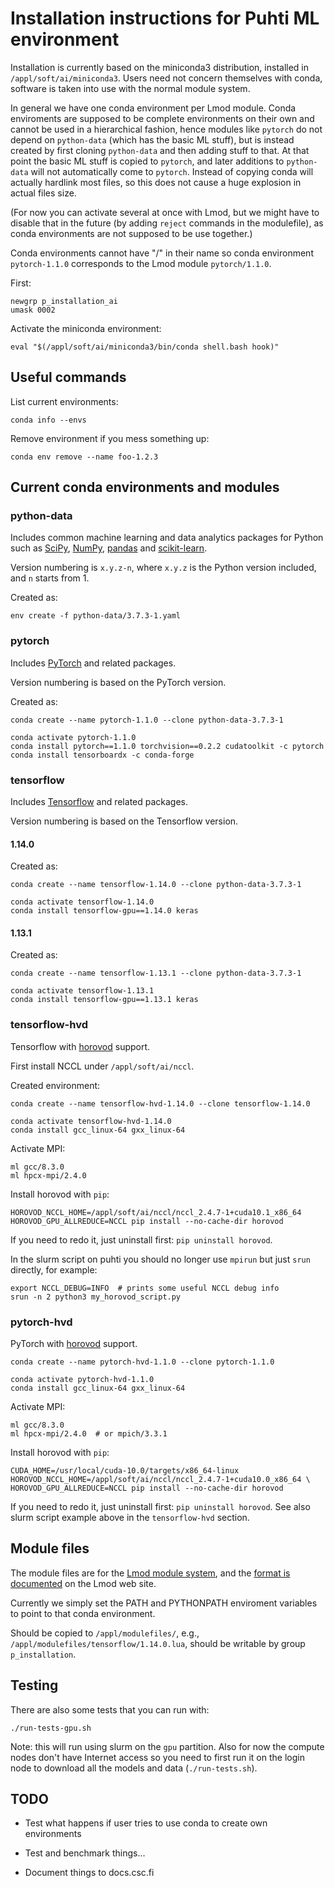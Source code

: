 # Installation instructions for Puhti ML environment

Installation is currently based on the miniconda3 distribution, installed in `/appl/soft/ai/miniconda3`.  Users need not concern themselves with conda, software is taken into use with the normal module system.

In general we have one conda environment per Lmod module.  Conda enviroments are supposed to be complete environments on their own and cannot be used in a hierarchical fashion, hence modules like `pytorch` do not depend on `python-data` (which has the basic ML stuff), but is instead created by first cloning `python-data` and then adding stuff to that.  At that point the basic ML stuff is copied to `pytorch`, and later additions to `python-data` will not automatically come to `pytorch`.  Instead of copying conda will actually hardlink most files, so this does not cause a huge explosion in actual files size.

(For now you can activate several at once with Lmod, but we might have to disable that in the future (by adding `reject` commands in the modulefile), as conda environments are not supposed to be use together.)

Conda environments cannot have "/" in their name so conda environment `pytorch-1.1.0` corresponds to the Lmod module `pytorch/1.1.0`.

First:

    newgrp p_installation_ai
    umask 0002

Activate the miniconda environment:

    eval "$(/appl/soft/ai/miniconda3/bin/conda shell.bash hook)"

## Useful commands

List current environments:

    conda info --envs

Remove environment if you mess something up:

    conda env remove --name foo-1.2.3
    
## Current conda environments and modules

### python-data

Includes common machine learning and data analytics packages for Python such as [SciPy](https://www.scipy.org/), [NumPy](http://www.numpy.org/), [pandas](https://pandas.pydata.org/) and [scikit-learn](https://scikit-learn.org/stable/).

Version numbering is `x.y.z-n`, where `x.y.z` is the Python version included, and `n` starts from 1.

Created as:

    env create -f python-data/3.7.3-1.yaml

### pytorch

Includes [PyTorch](https://pytorch.org/) and related packages.

Version numbering is based on the PyTorch version.

Created as:

    conda create --name pytorch-1.1.0 --clone python-data-3.7.3-1

    conda activate pytorch-1.1.0
    conda install pytorch==1.1.0 torchvision==0.2.2 cudatoolkit -c pytorch
    conda install tensorboardx -c conda-forge

### tensorflow

Includes [Tensorflow](https://www.tensorflow.org/) and related packages.

Version numbering is based on the Tensorflow version.

#### 1.14.0

Created as:

    conda create --name tensorflow-1.14.0 --clone python-data-3.7.3-1
    
    conda activate tensorflow-1.14.0
    conda install tensorflow-gpu==1.14.0 keras
    
#### 1.13.1

Created as:

    conda create --name tensorflow-1.13.1 --clone python-data-3.7.3-1
    
    conda activate tensorflow-1.13.1
    conda install tensorflow-gpu==1.13.1 keras

### tensorflow-hvd

Tensorflow with [horovod](https://github.com/horovod/horovod) support.

First install NCCL under `/appl/soft/ai/nccl`.

Created environment:

    conda create --name tensorflow-hvd-1.14.0 --clone tensorflow-1.14.0

    conda activate tensorflow-hvd-1.14.0
    conda install gcc_linux-64 gxx_linux-64
    
Activate MPI:

    ml gcc/8.3.0
    ml hpcx-mpi/2.4.0

Install horovod with `pip`:

    HOROVOD_NCCL_HOME=/appl/soft/ai/nccl/nccl_2.4.7-1+cuda10.1_x86_64 HOROVOD_GPU_ALLREDUCE=NCCL pip install --no-cache-dir horovod

If you need to redo it, just uninstall first: `pip uninstall horovod`.

In the slurm script on puhti you should no longer use `mpirun` but just `srun` directly, for example:

    export NCCL_DEBUG=INFO  # prints some useful NCCL debug info
    srun -n 2 python3 my_horovod_script.py


### pytorch-hvd

PyTorch with [horovod](https://github.com/horovod/horovod) support.

    conda create --name pytorch-hvd-1.1.0 --clone pytorch-1.1.0

    conda activate pytorch-hvd-1.1.0
    conda install gcc_linux-64 gxx_linux-64

Activate MPI:

    ml gcc/8.3.0
    ml hpcx-mpi/2.4.0  # or mpich/3.3.1

Install horovod with `pip`:

    CUDA_HOME=/usr/local/cuda-10.0/targets/x86_64-linux HOROVOD_NCCL_HOME=/appl/soft/ai/nccl/nccl_2.4.7-1+cuda10.0_x86_64 \ 
    HOROVOD_GPU_ALLREDUCE=NCCL pip install --no-cache-dir horovod

If you need to redo it, just uninstall first: `pip uninstall horovod`.  See also slurm script example above in the `tensorflow-hvd` section.


## Module files

The module files are for the [Lmod module system](https://lmod.readthedocs.io/en/latest/index.html), and the [format is documented](https://lmod.readthedocs.io/en/latest/015_writing_modules.html) on the Lmod web site.

Currently we simply set the PATH and PYTHONPATH enviroment variables to point to that conda environment.

Should be copied to `/appl/modulefiles/`, e.g., `/appl/modulefiles/tensorflow/1.14.0.lua`, should be writable by group `p_installation`.

## Testing

There are also some tests that you can run with:

    ./run-tests-gpu.sh

Note: this will run using slurm on the `gpu` partition.  Also for now the compute nodes don't have Internet access so you need to first run it on the login node to download all the models and data (`./run-tests.sh`).


## TODO

- Test what happens if user tries to use conda to create own environments

- Test and benchmark things...

- Document things to docs.csc.fi
